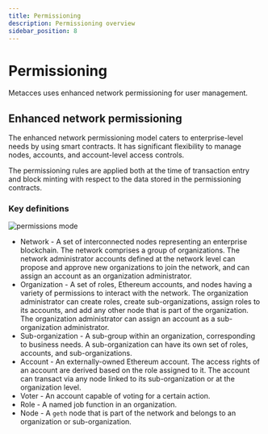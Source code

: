 ```yaml
---
title: Permissioning
description: Permissioning overview
sidebar_position: 8
---
```


# Permissioning

Metacces uses enhanced network permissioning for user management.

## Enhanced network permissioning

The enhanced network permissioning model caters to enterprise-level needs by using smart contracts. It has significant flexibility to manage nodes, accounts, and account-level access controls.&#x20;

The permissioning rules are applied both at the time of transaction entry and block minting with respect to the data stored in the permissioning contracts.

### Key definitions

![permissions mode](../images/PermissionsModel.png)

- Network - A set of interconnected nodes representing an enterprise blockchain. The network comprises a group of organizations. The network administrator accounts defined at the network level can propose and approve new organizations to join the network, and can assign an account as an organization administrator.
- Organization - A set of roles, Ethereum accounts, and nodes having a variety of permissions to interact with the network. The organization administrator can create roles, create sub-organizations, assign roles to its accounts, and add any other node that is part of the organization. The organization administrator can assign an account as a sub-organization administrator.
- Sub-organization - A sub-group within an organization, corresponding to business needs. A sub-organization can have its own set of roles, accounts, and sub-organizations.
- Account - An externally-owned Ethereum account. The access rights of an account are derived based on the role assigned to it. The account can transact via any node linked to its sub-organization or at the organization level.
- Voter - An account capable of voting for a certain action.
- Role - A named job function in an organization.
- Node - A `geth` node that is part of the network and belongs to an organization or sub-organization.
